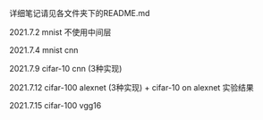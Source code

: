 详细笔记请见各文件夹下的README.md

2021.7.2 mnist 不使用中间层

2021.7.4 mnist cnn

2021.7.9 cifar-10 cnn (3种实现)

2021.7.12 cifar-100 alexnet (3种实现) + cifar-10 on alexnet 实验结果

2021.7.15 cifar-100 vgg16
